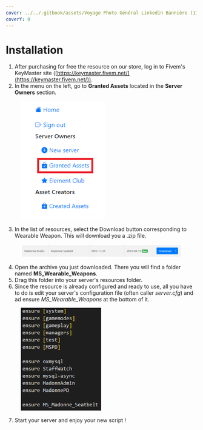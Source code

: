 ```yaml
---
cover: ../../.gitbook/assets/Voyage Photo Général Linkedin Bannière (11).png
coverY: 0
---
```


# Installation

1. After purchasing for free the resource on our store, log in to Fivem's KeyMaster site ([https://keymaster.fivem.net/](https://keymaster.fivem.net/)).
2. In the menu on the left, go to **Granted Assets** located in the **Server Owners** section.

<figure><img src="../../.gitbook/assets/Sans titre.png" alt=""><figcaption></figcaption></figure>

3. In the list of resources, select the Download button corresponding to Wearable Weapon. This will download you a .zip file.

<figure><img src="../../.gitbook/assets/image (1).png" alt=""><figcaption></figcaption></figure>

4. Open the archive you just downloaded. There you will find a folder named **MS\_Wearable\_Weapons**.
5. Drag this folder into your server's resources folder.
6. Since the resource is already configured and ready to use, all you have to do is edit your server's configuration file (often caller _server.cfg_) and ad ensure _MS\_Wearable\_Weapons_ at the bottom of it.

<figure><img src="../../.gitbook/assets/image.png" alt=""><figcaption></figcaption></figure>

7. Start your server and enjoy your new script !
